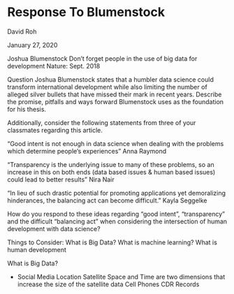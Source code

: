 # Response To Blumenstock 
David Roh 

January 27, 2020

Joshua Blumenstock
Don’t forget people in the use of big data for development Nature: Sept. 2018

Question
Joshua Blumenstock states that a humbler data science could transform international development while also limiting the number of alleged silver bullets that have missed their mark in recent years. Describe the promise, pitfalls and ways forward Blumenstock uses as the foundation for his thesis.

Additionally, consider the following statements from three of your classmates regarding this article.

“Good intent is not enough in data science when dealing with the problems which determine people’s experiences” Anna Raymond

“Transparency is the underlying issue to many of these problems, so an increase in this on both ends (data based issues & human based issues) could lead to better results” Nira Nair

“In lieu of such drastic potential for promoting applications yet demoralizing hinderances, the balancing act can become difficult.” Kayla Seggelke

How do you respond to these ideas regarding “good intent”, “transparency” and the difficult “balancing act” when considering the intersection of human development with data science?

Things to Consider: What is Big Data? What is machine learning? What is human development


What is Big Data?
  - Social Media 
    Location 
      Satellite 
         Space and Time are two dimensions that increase the size of the satellite data 
      Cell Phones 
         CDR Records 
    
    

